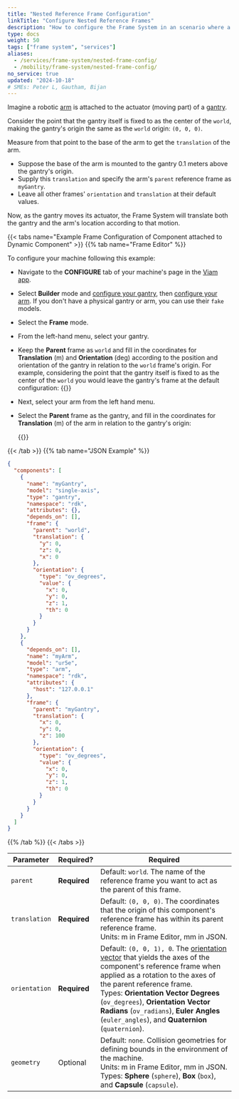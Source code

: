 ```yaml
---
title: "Nested Reference Frame Configuration"
linkTitle: "Configure Nested Reference Frames"
description: "How to configure the Frame System in an scenario where a component is attached to another component."
type: docs
weight: 50
tags: ["frame system", "services"]
aliases:
  - /services/frame-system/nested-frame-config/
  - /mobility/frame-system/nested-frame-config/
no_service: true
updated: "2024-10-18"
# SMEs: Peter L, Gautham, Bijan
---
```


Imagine a robotic [arm](/components/arm/) is attached to the actuator (moving part) of a [gantry](/components/gantry/).

Consider the point that the gantry itself is fixed to as the center of the `world`, making the gantry's origin the same as the `world` origin: `(0, 0, 0)`.

Measure from that point to the base of the arm to get the `translation` of the arm.

- Suppose the base of the arm is mounted to the gantry 0.1 meters above the gantry's origin.
- Supply this `translation` and specify the arm's `parent` reference frame as `myGantry`.
- Leave all other frames' `orientation` and `translation` at their default values.

Now, as the gantry moves its actuator, the Frame System will translate both the gantry and the arm's location according to that motion.

{{< tabs name="Example Frame Configuration of Component attached to Dynamic Component" >}}
{{% tab name="Frame Editor" %}}

To configure your machine following this example:

- Navigate to the **CONFIGURE** tab of your machine's page in the [Viam app](https://app.viam.com).
- Select **Builder** mode and [configure your gantry](/components/gantry/#configuration), then [configure your arm](/components/arm/#configuration).
  If you don't have a physical gantry or arm, you can use their `fake` models.
- Select the **Frame** mode.
- From the left-hand menu, select your gantry.
- Keep the **Parent** frame as `world` and fill in the coordinates for **Translation** (m) and **Orientation** (deg) according to the position and orientation of the gantry in relation to the `world` frame's origin.
  For example, considering the point that the gantry itself is fixed to as the center of the `world` you would leave the gantry's frame at the default configuration:
  {{<imgproc src="/services/frame-system/frame_card_dyn_gantry.png" resize="500x" style="width: 300px" alt="Gantry frame card example for this configuration">}}

- Next, select your arm from the left hand menu.
- Select the **Parent** frame as the gantry, and fill in the coordinates for **Translation** (m) of the arm in relation to the gantry's origin:

  {{<imgproc src="/services/frame-system/frame_card_dyn_arm.png" resize="500x" style="width: 300px" alt="Arm frame card example for this configuration">}}

{{< /tab >}}
{{% tab name="JSON Example" %}}

```json {class="line-numbers linkable-line-numbers"}
{
  "components": [
    {
      "name": "myGantry",
      "model": "single-axis",
      "type": "gantry",
      "namespace": "rdk",
      "attributes": {},
      "depends_on": [],
      "frame": {
        "parent": "world",
        "translation": {
          "y": 0,
          "z": 0,
          "x": 0
        },
        "orientation": {
          "type": "ov_degrees",
          "value": {
            "x": 0,
            "y": 0,
            "z": 1,
            "th": 0
          }
        }
      }
    },
    {
      "depends_on": [],
      "name": "myArm",
      "model": "ur5e",
      "type": "arm",
      "namespace": "rdk",
      "attributes": {
        "host": "127.0.0.1"
      },
      "frame": {
        "parent": "myGantry",
        "translation": {
          "x": 0,
          "y": 0,
          "z": 100
        },
        "orientation": {
          "type": "ov_degrees",
          "value": {
            "x": 0,
            "y": 0,
            "z": 1,
            "th": 0
          }
        }
      }
    }
  ]
}
```

{{% /tab %}}
{{< /tabs >}}

<!-- prettier-ignore -->
| Parameter | Required? | Required |
| --------- | ----------- | ----- |
| `parent`  | **Required** | Default: `world`. The name of the reference frame you want to act as the parent of this frame. |
| `translation` | **Required** | Default: `(0, 0, 0)`. The coordinates that the origin of this component's reference frame has within its parent reference frame. <br> Units: m in Frame Editor, mm in JSON. |
| `orientation`  | **Required** | Default: `(0, 0, 1), 0`. The [orientation vector](/internals/orientation-vector/) that yields the axes of the component's reference frame when applied as a rotation to the axes of the parent reference frame. <br> Types: **Orientation Vector Degrees** (`ov_degrees`), **Orientation Vector Radians** (`ov_radians`), **Euler Angles** (`euler_angles`), and **Quaternion** (`quaternion`). |
| `geometry`  | Optional | Default: `none`. Collision geometries for defining bounds in the environment of the machine. <br> Units: m in Frame Editor, mm in JSON. <br> Types: **Sphere** (`sphere`), **Box** (`box`), and **Capsule** (`capsule`). |

